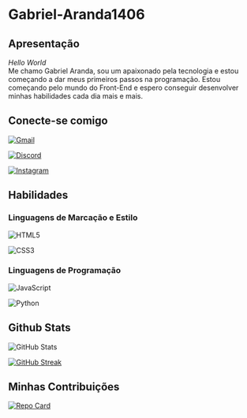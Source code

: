 # Gabriel-Aranda1406

## Apresentação
 *Hello World*  
 Me chamo Gabriel Aranda, sou um apaixonado pela tecnologia e estou começando a dar meus primeiros passos na programação. Estou começando pelo mundo do Front-End e espero conseguir desenvolver minhas habilidades cada dia mais e mais.

## Conecte-se comigo
[![Gmail](https://img.shields.io/badge/Gmail-000?style=for-the-badge&logo=gmail)](biel.aranda234@gmail.com)

[![Discord](https://img.shields.io/badge/Discord-000?style=for-the-badge&logo=discord)](https://www.discord.com/in/gabrielaranda/)

[![Instagram](https://img.shields.io/badge/Instagram-000?style=for-the-badge&logo=instagram)](https://www.instagram.com/biel_aranda1998/)

## Habilidades
### Linguagens de Marcação e Estilo

![HTML5](https://img.shields.io/badge/HTML5-000?style=for-the-badge&logo=html5)  

![CSS3](https://img.shields.io/badge/CSS3-000?style=for-the-badge&logo=css3&logoColor=264CE4)

### Linguagens de Programação

![JavaScript](https://img.shields.io/badge/JavaScript-000?style=for-the-badge&logo=javascript)

![Python](https://img.shields.io/badge/Python-000?style=for-the-badge&logo=python)

## Github Stats
![GitHub Stats](https://github-readme-stats.vercel.app/api?username=Gabriel-Aranda1406&theme=transparent&bg_color=000&border_color=30A3DC&show_icons=true&icon_color=30A3DC&title_color=E94D5F&text_color=FFF&hide_title=true&hide=stars)

[![GitHub Streak](https://streak-stats.demolab.com/?user=Gabriel-Aranda1406&theme=bear&background=000&border=30A3DC&dates=FFF)](https://git.io/streak-stats)

## Minhas Contribuições
[![Repo Card](https://github-readme-stats.vercel.app/api/pin/?username=Gabriel-Aranda1406&repo=dio-lab-open-source&bg_color=000&border_color=30A3DC&show_icons=true&icon_color=30A3DC&title_color=E94D5F&text_color=FFF)](https://github.com/Gabriel-Aranda1406/dio-lab-open-source)

